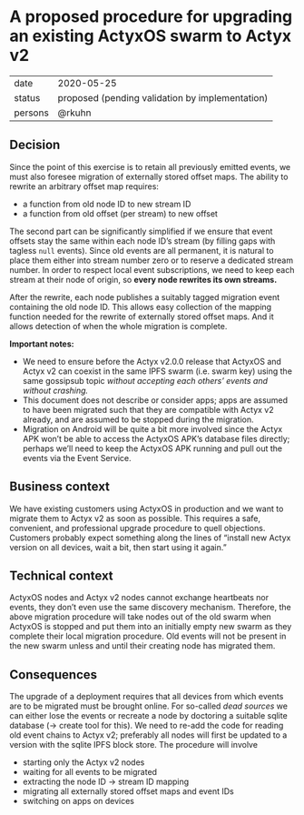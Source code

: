 # A proposed procedure for upgrading an existing ActyxOS swarm to Actyx v2

|         |                                                 |
|---------|-------------------------------------------------|
| date    | 2020-05-25                                      |
| status  | proposed (pending validation by implementation) |
| persons | @rkuhn                                          |

## Decision

Since the point of this exercise is to retain all previously emitted events, we must also foresee migration of externally stored offset maps.
The ability to rewrite an arbitrary offset map requires:

- a function from old node ID to new stream ID
- a function from old offset (per stream) to new offset

The second part can be significantly simplified if we ensure that event offsets stay the same within each node ID’s stream (by filling gaps with tagless `null` events).
Since old events are all permanent, it is natural to place them either into stream number zero or to reserve a dedicated stream number.
In order to respect local event subscriptions, we need to keep each stream at their node of origin, so **every node rewrites its own streams.**

After the rewrite, each node publishes a suitably tagged migration event containing the old node ID.
This allows easy collection of the mapping function needed for the rewrite of externally stored offset maps.
And it allows detection of when the whole migration is complete.

**Important notes:**

- We need to ensure before the Actyx v2.0.0 release that ActyxOS and Actyx v2 can coexist in the same IPFS swarm (i.e. swarm key) using the same gossipsub topic _without accepting each others’ events and without crashing._
- This document does not describe or consider apps; apps are assumed to have been migrated such that they are compatible with Actyx v2 already, and are assumed to be stopped during the migration.
- Migration on Android will be quite a bit more involved since the Actyx APK won’t be able to access the ActyxOS APK’s database files directly; perhaps we’ll need to keep the ActyxOS APK running and pull out the events via the Event Service.

## Business context

We have existing customers using ActyxOS in production and we want to migrate them to Actyx v2 as soon as possible.
This requires a safe, convenient, and professional upgrade procedure to quell objections.
Customers probably expect something along the lines of “install new Actyx version on all devices, wait a bit, then start using it again.”

## Technical context

ActyxOS nodes and Actyx v2 nodes cannot exchange heartbeats nor events, they don’t even use the same discovery mechanism.
Therefore, the above migration procedure will take nodes out of the old swarm when ActyxOS is stopped and put them into an initially empty new swarm as they complete their local migration procedure.
Old events will not be present in the new swarm unless and until their creating node has migrated them.

## Consequences

The upgrade of a deployment requires that all devices from which events are to be migrated must be brought online.
For so-called _dead sources_ we can either lose the events or recreate a node by doctoring a suitable sqlite database (→ create tool for this).
We need to re-add the code for reading old event chains to Actyx v2; preferably all nodes will first be updated to a version with the sqlite IPFS block store.
The procedure will involve

- starting only the Actyx v2 nodes
- waiting for all events to be migrated
- extracting the node ID → stream ID mapping
- migrating all externally stored offset maps and event IDs
- switching on apps on devices
